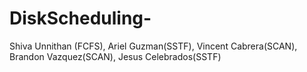 # DiskScheduling-

Shiva Unnithan (FCFS), Ariel Guzman(SSTF), Vincent Cabrera(SCAN), Brandon Vazquez(SCAN), Jesus Celebrados(SSTF)

